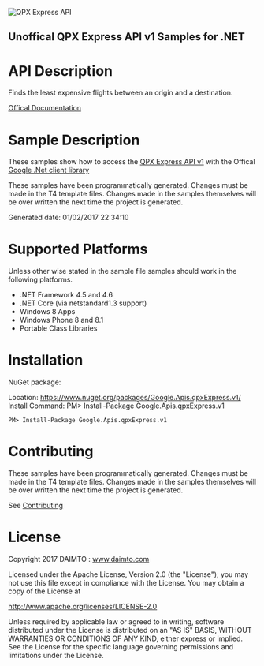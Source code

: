 ﻿![QPX Express API](https://www.gstatic.com/images/branding/product/1x/googleg_32dp.png)

## Unoffical QPX Express API v1 Samples for .NET  ##

API Description
=============

Finds the least expensive flights between an origin and a destination.

[Offical Documentation](http://developers.google.com/qpx-express)

Sample Description
=============

These samples show how to access the [QPX Express API v1](http://developers.google.com/qpx-express) with the Offical [Google .Net client library](https://github.com/google/google-api-dotnet-client)

These samples have been programmatically generated. Changes must be made in the T4 template files. Changes made in the samples themselves will be over written the next time the project is generated.

Generated date: 01/02/2017 22:34:10 

Supported Platforms
=================================

Unless other wise stated in the sample file samples should work in the following platforms.

* .NET Framework 4.5 and 4.6
* .NET Core (via netstandard1.3 support)
* Windows 8 Apps
* Windows Phone 8 and 8.1
* Portable Class Libraries

Installation
=================================

NuGet package:

Location: https://www.nuget.org/packages/Google.Apis.qpxExpress.v1/ 
Install Command: PM>  Install-Package Google.Apis.qpxExpress.v1

```
PM> Install-Package Google.Apis.qpxExpress.v1
```

Contributing
=================================

These samples have been programmatically generated. Changes must be made in the T4 template files. Changes made in the samples themselves will be over written the next time the project is generated.

See [Contributing](CONTRIBUTING.md)

License
=================================

Copyright 2017 DAIMTO :  www.daimto.com

Licensed under the Apache License, Version 2.0 (the "License"); you may not use this file except in compliance with
the License. You may obtain a copy of the License at

http://www.apache.org/licenses/LICENSE-2.0

Unless required by applicable law or agreed to in writing, software distributed under the License is distributed on
an "AS IS" BASIS, WITHOUT WARRANTIES OR CONDITIONS OF ANY KIND, either express or implied. See the License for the
specific language governing permissions and limitations under the License.